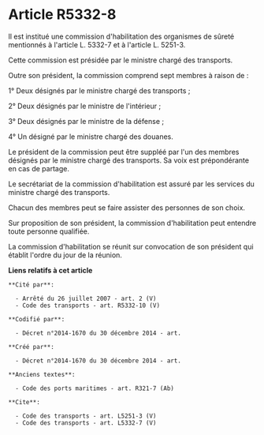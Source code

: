 # Article R5332-8

Il est institué une commission d'habilitation des organismes de sûreté mentionnés à l'article L. 5332-7 et à l'article L.
5251-3. 

Cette commission est présidée par le ministre chargé des transports. 

Outre son président, la commission comprend sept membres à raison de : 

1° Deux désignés par le ministre chargé des transports ; 

2° Deux désignés par le ministre de l'intérieur ; 

3° Deux désignés par le ministre de la défense ; 

4° Un désigné par le ministre chargé des douanes. 

Le président de la commission peut être suppléé par l'un des membres désignés par le ministre chargé des transports. Sa voix
est prépondérante en cas de partage. 

Le secrétariat de la commission d'habilitation est assuré par les services du ministre chargé des transports. 

Chacun des membres peut se faire assister des personnes de son choix. 

Sur proposition de son président, la commission d'habilitation peut entendre toute personne qualifiée. 

La commission d'habilitation se réunit sur convocation de son président qui établit l'ordre du jour de la réunion.

**Liens relatifs à cet article**

	**Cité par**:

	  - Arrêté du 26 juillet 2007 - art. 2 (V)
	  - Code des transports - art. R5332-10 (V)

	**Codifié par**:

	  - Décret n°2014-1670 du 30 décembre 2014 - art.

	**Créé par**:

	  - Décret n°2014-1670 du 30 décembre 2014 - art.

	**Anciens textes**:

	  - Code des ports maritimes - art. R321-7 (Ab)

	**Cite**:

	  - Code des transports - art. L5251-3 (V)
	  - Code des transports - art. L5332-7 (V)
